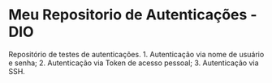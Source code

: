 # Meu Repositorio de Autenticações - DIO
Repositório de testes de autenticações.
    1. Autenticação via nome de usuário e senha;
    2. Autenticação via Token de acesso pessoal;
    3. Autenticação via SSH.